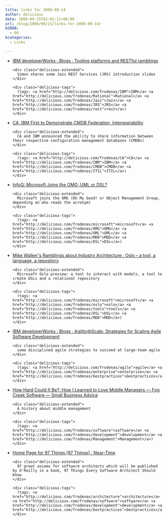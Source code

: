 ```yaml
---
title: links for 2008-09-14
author: delicious
date: 2008-09-15T02:02:11+00:00
url: /blog/2008/09/15/links-for-2008-09-14/
b2008:
  - 09
bcategories:
  - Links

---
```

<ul class="delicious">
  <li>
    <div class="delicious-link">
      <a href="http://www.ibm.com/developerworks/blogs/page/johnston?entry=jrs_charts_from_rsdc">IBM developerWorks : Blogs : Tooling platforms and RESTful ramblings</a>
    </div>
    
    <div class="delicious-extended">
      Simon shares some Jazz REST Services (JRS) introduction slides
    </div>
    
    <div class="delicious-tags">
      (tags: <a href="http://delicious.com/frodenas/IBM">IBM</a> <a href="http://delicious.com/frodenas/Rational">Rational</a> <a href="http://delicious.com/frodenas/Jazz">Jazz</a> <a href="http://delicious.com/frodenas/JRS">JRS</a> <a href="http://delicious.com/frodenas/rest">rest</a>)
    </div>
  </li>
  
  <li>
    <div class="delicious-link">
      <a href="http://www.businesswire.com/portal/site/google/?ndmViewId=news_view&newsId=20080908005767&newsLang=en">CA, IBM First to Demonstrate CMDB Federation, Interoperability</a>
    </div>
    
    <div class="delicious-extended">
      CA and IBM announced the ability to share information between their respective configuration management databases (CMDBs)
    </div>
    
    <div class="delicious-tags">
      (tags: <a href="http://delicious.com/frodenas/CA">CA</a> <a href="http://delicious.com/frodenas/IBM">IBM</a> <a href="http://delicious.com/frodenas/CMDB">CMDB</a> <a href="http://delicious.com/frodenas/ITIL">ITIL</a>)
    </div>
  </li>
  
  <li>
    <div class="delicious-link">
      <a href="http://www.infoq.com/news/2008/09/uml-dsl">InfoQ: Microsoft Joins the OMG: UML or DSL?</a>
    </div>
    
    <div class="delicious-extended">
      Microsoft joins the OMG (Oh My Good! or Object Management Group, depending on who reads the acronym)
    </div>
    
    <div class="delicious-tags">
      (tags: <a href="http://delicious.com/frodenas/microsoft">microsoft</a> <a href="http://delicious.com/frodenas/OMG">OMG</a> <a href="http://delicious.com/frodenas/UML">UML</a> <a href="http://delicious.com/frodenas/MDD">MDD</a> <a href="http://delicious.com/frodenas/DSL">DSL</a>)
    </div>
  </li>
  
  <li>
    <div class="delicious-link">
      <a href="http://blogs.msdn.com/mikewalker/archive/2008/09/11/oslo-a-tool-a-language-a-repository.aspx">Mike Walker's Ramblings about Industry Architecture : Oslo &#8211; a tool, a language, a repository</a>
    </div>
    
    <div class="delicious-extended">
      Microsoft Oslo preview: a tool to interact with models, a tool to create DSLs and a relational repository
    </div>
    
    <div class="delicious-tags">
      (tags: <a href="http://delicious.com/frodenas/microsoft">microsoft</a> <a href="http://delicious.com/frodenas/oslo">oslo</a> <a href="http://delicious.com/frodenas/tools">tools</a> <a href="http://delicious.com/frodenas/DSL">DSL</a> <a href="http://delicious.com/frodenas/MDD">MDD</a>)
    </div>
  </li>
  
  <li>
    <div class="delicious-link">
      <a href="http://www.ibm.com/developerworks/blogs/page/ambler?entry=large_agile_teams">IBM developerWorks : Blogs : Agility@Scale: Strategies for Scaling Agile Software Development</a>
    </div>
    
    <div class="delicious-extended">
      some disciplined agile strategies to succeed at large-team agile
    </div>
    
    <div class="delicious-tags">
      (tags: <a href="http://delicious.com/frodenas/agile">agile</a> <a href="http://delicious.com/frodenas/enterprise">enterprise</a> <a href="http://delicious.com/frodenas/bestpractices">bestpractices</a>)
    </div>
  </li>
  
  <li>
    <div class="delicious-link">
      <a href="http://www.inc.com/magazine/20080901/how-hard-could-it-be-how-i-learned-to-love-middle-managers.html?partner=fogcreek">How Hard Could It Be?: How I Learned to Love Middle Managers &#8212; Fog Creek Software &#8212; Small Business Advice</a>
    </div>
    
    <div class="delicious-extended">
      A history about middle management
    </div>
    
    <div class="delicious-tags">
      (tags: <a href="http://delicious.com/frodenas/software">software</a> <a href="http://delicious.com/frodenas/development">development</a> <a href="http://delicious.com/frodenas/Management">Management</a>)
    </div>
  </li>
  
  <li>
    <div class="delicious-link">
      <a href="http://97-things.near-time.net/wiki">Home Page for 97 Things [97 Things] : Near-Time</a>
    </div>
    
    <div class="delicious-extended">
      97 great axioms for software architects which will be published by O'Reilly in a book, 97 Things Every Software Architect Should Know
    </div>
    
    <div class="delicious-tags">
      (tags: <a href="http://delicious.com/frodenas/architecture">architecture</a> <a href="http://delicious.com/frodenas/software">software</a> <a href="http://delicious.com/frodenas/development">development</a> <a href="http://delicious.com/frodenas/bestpractices">bestpractices</a>)
    </div>
  </li>
</ul>